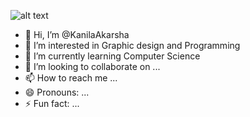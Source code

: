  ![ alt text](/Users/kanila/Downloads/Programmer-Illustration.jpg)

- 👋 Hi, I’m @KanilaAkarsha
- 👀 I’m interested in Graphic design and Programming 
- 🌱 I’m currently learning Computer Science 
- 💞️ I’m looking to collaborate on ...
- 📫 How to reach me ...
- 😄 Pronouns: ...
- ⚡ Fun fact: ...

<!---
KanilaAkarsha/KanilaAkarsha is a ✨ special ✨ repository because its `README.md` (this file) appears on your GitHub profile.
You can click the Preview link to take a look at your changes.
--->
